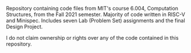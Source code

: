 Repository containing code files from MIT's course 6.004, Computation Structures, from the Fall 2021 semester. Majority of code written in RISC-V and Minispec. Includes seven Lab (Problem Set) assignments and the final Design Project.

I do not claim ownership or rights over any of the code contained in this repository.